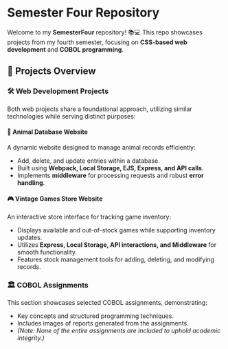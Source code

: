 # Semester Four Repository

Welcome to my **SemesterFour** repository! 📚💻 This repo showcases projects from my fourth semester, focusing on **CSS-based web development** and **COBOL programming**.

## 📌 Projects Overview

### 🛠 Web Development Projects

Both web projects share a foundational approach, utilizing similar technologies while serving distinct purposes:

#### 🐾 Animal Database Website
A dynamic website designed to manage animal records efficiently:
- Add, delete, and update entries within a database.
- Built using **Webpack, Local Storage, EJS, Express, and API calls**.
- Implements **middleware** for processing requests and robust **error handling**.

#### 🎮 Vintage Games Store Website
An interactive store interface for tracking game inventory:
- Displays available and out-of-stock games while supporting inventory updates.
- Utilizes **Express, Local Storage, API interactions, and Middleware** for smooth functionality.
- Features stock management tools for adding, deleting, and modifying records.

### 🏛 COBOL Assignments
This section showcases selected COBOL assignments, demonstrating:
- Key concepts and structured programming techniques.
- Includes images of reports generated from the assignments.
- *(Note: None of the entire assignments are included to uphold academic integrity.)*
